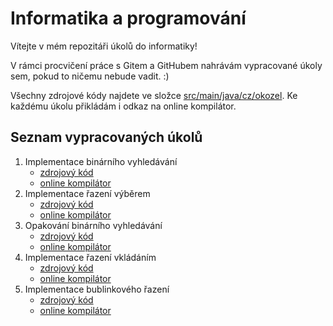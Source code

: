 # Informatika a programování

Vítejte v mém repozitáři úkolů do informatiky!

V rámci procvičení práce s Gitem a GitHubem nahrávám vypracované úkoly sem, pokud to ničemu nebude vadit. :)

Všechny zdrojové kódy najdete ve složce [src/main/java/cz/okozel](https://github.com/ondrejkozel/informatika/tree/master/src/main/java/cz/okozel).
Ke každému úkolu přikládám i odkaz na online kompilátor.

## Seznam vypracovaných úkolů
1. Implementace binárního vyhledávání
   * [zdrojový kód](https://github.com/ondrejkozel/informatika/blob/be4c5ce6ff94b4d4a2052e9d42ebc23317a4eb18/src/main/java/cz/okozel/binarniVyhledavani/Main.java)
   * [online kompilátor](https://www.onlinegdb.com/KaL4pM5wA)
2. Implementace řazení výběrem
   * [zdrojový kód](https://github.com/ondrejkozel/informatika/tree/master/src/main/java/cz/okozel/selectionSort)
   * [online kompilátor](https://www.onlinegdb.com/jAmy0aoKJ)
3. Opakování binárního vyhledávání
   * [zdrojový kód](https://github.com/ondrejkozel/informatika/blob/main/src/main/cpp/binary%20search%20opakov%C3%A1n%C3%AD/BS.cpp)
   * [online kompilátor](https://onlinegdb.com/2aG1cXKfW)
4. Implementace řazení vkládáním
   * [zdrojový kód](https://github.com/ondrejkozel/informatika/tree/main/src/main/java/cz/okozel/insertionSort)
   * [online kompilátor](https://onlinegdb.com/DeTDgjNWn)
5. Implementace bublinkového řazení
   * [zdrojový kód](https://github.com/ondrejkozel/informatika/tree/main/src/main/java/cz/okozel/bubbleSort)
   * [online kompilátor](https://onlinegdb.com/RIpj8uM_q)
